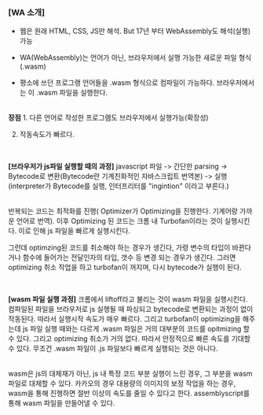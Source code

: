 <h3>[WA 소개]</h3>

* 웹은 원래 HTML, CSS, JS만 해석. But 17년 부터 WebAssembly도 해석(실행) 가능

* WA(WebAssembly)는 언어가 아닌, 브라우저에서 실행 가능한 새로운 파일 형식(.wasm)

* 평소에 쓰던 프로그랭 언어들을 .wasm 형식으로 컴파일이 가능하다. 브라우저에서는 이 .wasm 파일을 실행한다.

<br />
<b>장점</b>
  1. 다른 언어로 작성한 프로그램도 브라우저에서 실행가능(확장성)

  2. 작동속도가 빠르다. 

<br/>

<b>[브라우저가 js파일 실행할 때의 과정]</b>
javascript 파일 -> 간단한 parsing -> Bytecode로 변환(Bytecode란 기계친화적인 자바스크립트 번역본) -> 실행(interpreter가 Bytecode를 실행, 인터프리터를 "ingintion" 이라고 부른다.)

<br/>
 반복되는 코드는 최적화를 진행( Optimizer가 Optimizing을 진행한다. 기계어랑 가까운 언어로 번역). 이후 Optimizing 된 코드는 크롬 내 Turbofan이라는 것이 실행시킨다. 이로 인해 js 파일을 빠르게 실행시킨다.

그런데 optimzing된 코드를 취소해야 하는 경우가 생긴다, 가령 변수의 타입이 바뀐다거나 함수에 들어가는 전달인자의 타입, 갯수 등 변경 되는 경우가 생긴다. 그러면 optimizing 취소 작업을 하고 turbofan이 꺼지며, 다시 bytecode가 실행이 된다. 

<br/>

<b>[wasm 파일 실행 과정]</b>
크롬에서 liftoff라고 불리는 것이 wasm 파일을 실행시킨다. 컴파일된 파일을 브라우저로 js 실행될 때 파싱되고 bytecode로 변환되는 과정이 없이 작동된다. 따라서 실행시작 속도가 매우 빠르다. 그리고 turbofan이 optimizing을 해주는데 js 파일 실행 때와는 다르게 .wasm 파일은 거의 대부분의 코드를 opitmizing 할 수 있다. 그리고 optimizing 취소가 거의 없다. 따라서 안정적으로 빠른 속도를 기대할 수 있다. 무조건 .wasm 파일이 .js 파일보다 빠르게 실행되는 것은 아니다.

<br/>
wasm은 js의 대체재가 아닌, js 내 특정 코드 부분 실행이 느린 경우, 그 부분을 wasm 파일로 대체할 수 있다. 
카카오의 경우 대용량의 이미지의 보정 작업을 하는 경우, wasm을 통해 진행하면 절반 이상의 속도를 줄일 수 있다고 한다.
assemblyscript를 통해 wasm 파일을 만들어낼 수 있다.
